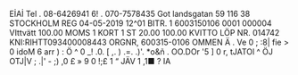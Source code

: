 EİAİ Tel . 08-6426941 6! . 070-7578435 Got landsgatan 59 116 38 STOCKHOLM REG 04-05-2019 12^01 BITR. 1 6003150106 0001 000004 VIttvätt 100.00 MOMS 1 KORT 1 ST 20.00 100.00 KVITTO LÖP NR. 014742 KNI:RIHTT093400008443 ORGNR, 600315-0106 OMMEN Ä . Ve 0 ; :8\| fie > 0 idoM 6 arr ) : Ö ^ 0 _! .0. [ ,. ) .=. .)'. *o&ñ . OO.DOr '5 ] 0 r, tJATOl ^ ÖJ OTJ|V ; .|' - ;) ,0 £ » 9 0 !;£ 1 “ JÄV 1 ,1■ ? IA